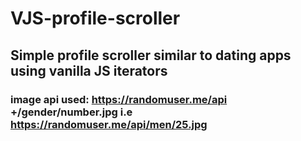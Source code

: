 # VJS-profile-scroller
## Simple profile scroller similar to dating apps using vanilla JS iterators
### image api used: https://randomuser.me/api +/gender/number.jpg i.e https://randomuser.me/api/men/25.jpg
